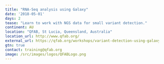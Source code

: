 ```yaml
---
title: "RNA-Seq analysis using Galaxy"
date: '2018-05-01'
days: 2
tease: "Learn to work with NGS data for small variant detection."
continent: AU
location: "QFAB, St Lucia, Queensland, Australia"
location_url: http://www.qfab.org/
external_url: https://qfab.org/workshops/variant-detection-using-galaxy-15-16-may-2018
gtn: true
contact: training@qfab.org
image: /src/images/logos/QFABLogo.png
---
```

